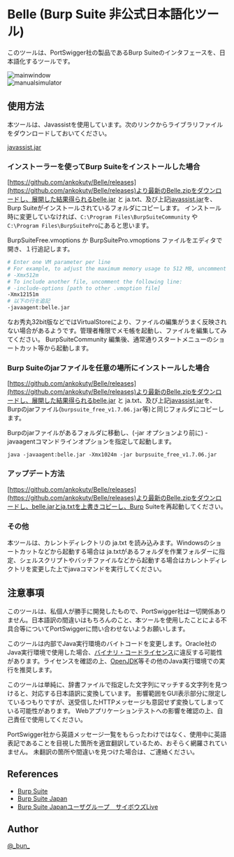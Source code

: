 Belle (Burp Suite 非公式日本語化ツール)
====

このツールは、PortSwigger社の製品であるBurp Suiteのインタフェースを、日本語化するツールです。

![mainwindow](screenshots/mainwindow.png)  
![manualsimulator](screenshots/manualsimulator.png)  

## 使用方法

本ツールは、Javassistを使用しています。次のリンクからライブラリファイルをダウンロードしておいてください。

[javassist.jar](https://github.com/jboss-javassist/javassist/raw/rel_3_21_0_ga/javassist.jar)

### インストーラーを使ってBurp Suiteをインストールした場合

[https://github.com/ankokuty/Belle/releases](https://github.com/ankokuty/Belle/releases)より最新のBelle.zipをダウンロードし、展開した結果得られるbelle.jar と ja.txt、及び上記[javassist.jar](https://github.com/jboss-javassist/javassist/raw/rel_3_21_0_ga/javassist.jar)を、Burp Suiteがインストールされているフォルダにコピーします。
インストール時に変更していなければ、``C:\Program Files\BurpSuiteCommunity`` や``C:\Program Files\BurpSuitePro``にあると思います。

BurpSuiteFree.vmoptions か BurpSuitePro.vmoptions ファイルをエディタで開き、１行追記します。

```bash
# Enter one VM parameter per line
# For example, to adjust the maximum memory usage to 512 MB, uncomment the following line:
# -Xmx512m
# To include another file, uncomment the following line:
# -include-options [path to other .vmoption file]
-Xmx12151m
# 以下の行を追記
-javaagent:belle.jar
```

なお秀丸32bit版などではVirtualStoreにより、ファイルの編集がうまく反映されない場合があるようです。管理者権限でメモ帳を起動し、ファイルを編集してみてください。
BurpSuiteCommunity
編集後、通常通りスタートメニューのショートカット等から起動します。

### Burp Suiteのjarファイルを任意の場所にインストールした場合

[https://github.com/ankokuty/Belle/releases](https://github.com/ankokuty/Belle/releases)より最新のBelle.zipをダウンロードし、展開した結果得られるbelle.jar と ja.txt、及び上記[javassist.jar](https://github.com/jboss-javassist/javassist/raw/rel_3_21_0_ga/javassist.jar)を、Burpのjarファイル(`burpsuite_free_v1.7.06.jar`等)と同じフォルダにコピーします。

Burpのjarファイルがあるフォルダに移動し、(-jar オプションより前に) -javaagentコマンドラインオプションを指定して起動します。

```
java -javaagent:belle.jar -Xmx1024m -jar burpsuite_free_v1.7.06.jar
```

### アップデート方法

[https://github.com/ankokuty/Belle/releases](https://github.com/ankokuty/Belle/releases)より最新のBelle.zipをダウンロードし、belle.jarとja.txtを上書きコピーし、Burp Suiteを再起動してください。

### その他

本ツールは、カレントディレクトリの ja.txt を読み込みます。Windowsのショートカットなどから起動する場合は ja.txtがあるフォルダを作業フォルダーに指定、シェルスクリプトやバッチファイルなどから起動する場合はカレントディレクトリを変更した上でjavaコマンドを実行してください。

## 注意事項

このツールは、私個人が勝手に開発したもので、PortSwigger社は一切関係ありません。日本語訳の間違いはもちろんのこと、本ツールを使用したことによる不具合等についてPortSwiggerに問い合わせないようお願いします。

このツールは内部でJava実行環境のバイトコードを変更します。Oracle社のJava実行環境で使用した場合、[バイナリ・コードライセンス](http://www.oracle.com/technetwork/java/javase/terms/license/index.html)に違反する可能性があります。ライセンスを確認の上、[OpenJDK](http://openjdk.java.net/)等その他のJava実行環境での実行を推奨します。

このツールは単純に、辞書ファイルで指定した文字列にマッチする文字列を見つけると、対応する日本語訳に変換しています。
影響範囲をGUI表示部分に限定しているつもりですが、送受信したHTTPメッセージも意図せず変換してしまっている可能性があります。
Webアプリケーションテストへの影響を確認の上、自己責任で使用してください。

PortSwigger社から英語メッセージ一覧をもらったわけではなく、使用中に英語表記であることを目視した箇所を適宜翻訳しているため、おそらく網羅されていません。
未翻訳の箇所や間違いを見つけた場合は、ご連絡ください。

## References

- [Burp Suite](https://portswigger.net/burp/)
- [Burp Suite Japan](https://twitter.com/burpsuitejapan)
- [Burp Suite Japanユーザグループ　サイボウズLive](https://cybozulive.com/join/request/applyNotLogin?key=R602BpyfCD)

## Author

[@\_bun\_](https://twitter.com/_bun_)
